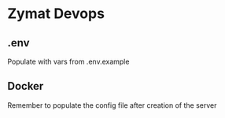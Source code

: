 # Zymat Devops
## .env
Populate with vars from .env.example

## Docker
Remember to populate the config file after creation of the server